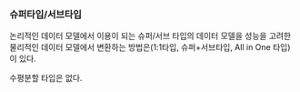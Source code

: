 ### 슈퍼타입/서브타입

논리적인 데이터 모델에서 이용이 되는 슈퍼/서브 타입의 데이터 모델을 성능을 고려한 물리적인 데이터 모델에서 변환하는 방법은(1:1타입, 슈퍼+서브타입, All in One 타입)이 있다.

수평분할 타입은 없다.


